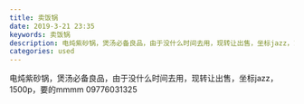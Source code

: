 ```yaml
---
title: 卖饭锅
date: 2019-3-21 23:35
keywords: 卖饭锅
description: 电炖紫砂锅，煲汤必备良品，由于没什么时间去用，现转让出售，坐标jazz，1500p，要的mmmm09776031325
categories: used
---
```

<td class="t_f" id="postmessage_3278138">

电炖紫砂锅，煲汤必备良品，由于没什么时间去用，现转让出售，坐标jazz，1500p，要的mmmm 09776031325<br/>
<img alt="" border="0" class="zoom" data-cf-modified-3b866fe46bde31005e0f1478-="" file="http://www.flw.ph/data/appbyme/upload/image/201903/21/Dd57OfhS83T8.jpg" id="aimg_tp9D4" lazyloadthumb="1" onclick="" onmouseover="" src="http://www.flw.ph/data/appbyme/upload/image/201903/21/Dd57OfhS83T8.jpg"/><br/>
<br/>
</td>
